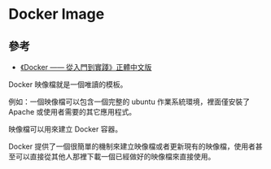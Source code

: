 Docker Image
============

參考
----

-	[《Docker —— 從入門到實踐­》正體中文版](https://philipzheng.gitbooks.io/docker_practice/content/introduction/what.html)

Docker 映像檔就是一個唯讀的模板。

例如：一個映像檔可以包含一個完整的 ubuntu 作業系統環境，裡面僅安裝了 Apache 或使用者需要的其它應用程式。

映像檔可以用來建立 Docker 容器。

Docker 提供了一個很簡單的機制來建立映像檔或者更新現有的映像檔，使用者甚至可以直接從其他人那裡下載一個已經做好的映像檔來直接使用。
